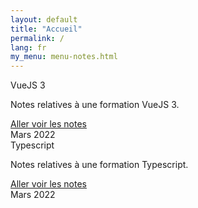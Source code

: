 ```yaml
---
layout: default
title: "Accueil"
permalink: /
lang: fr
my_menu: menu-notes.html
---
```


<div class="row" style="max-width: 95%;" >
    <div class="col-sm-6" >
        <div class="card text-center text-white bg-secondary">
            <div class="card-header">
                VueJS 3
            </div>
            <div class="card-body">
                <p class="card-text">Notes relatives à une formation VueJS 3.</p>
                <a href="{{ site.url }}/formation/vuejs/" class="btn btn-primary">Aller voir les notes</a>
            </div>
            <div class="card-footer text-dark">
                Mars 2022
            </div>
        </div>
    </div>
    <div class="col-sm-6" >
        <div class="card text-center text-white bg-secondary">
            <div class="card-header">
                Typescript
            </div>
            <div class="card-body">
                <p class="card-text">Notes relatives à une formation Typescript.</p>
                <a href="{{ site.url }}/formation/typescript/" class="btn btn-primary">Aller voir les notes</a>
            </div>
            <div class="card-footer text-dark">
                Mars 2022
            </div>
        </div>
    </div>
</div>

